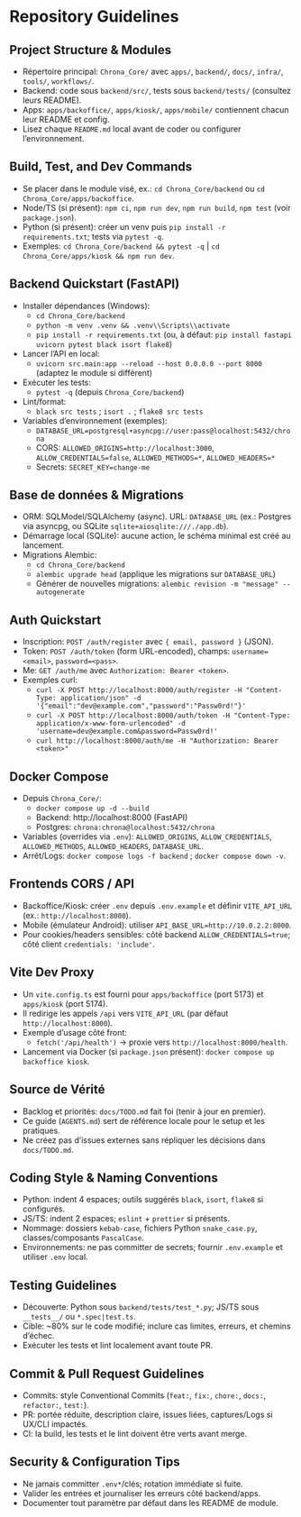 # Repository Guidelines

## Project Structure & Modules
- Répertoire principal: `Chrona_Core/` avec `apps/`, `backend/`, `docs/`, `infra/`, `tools/`, `workflows/`.
- Backend: code sous `backend/src/`, tests sous `backend/tests/` (consultez leurs README).
- Apps: `apps/backoffice/`, `apps/kiosk/`, `apps/mobile/` contiennent chacun leur README et config.
- Lisez chaque `README.md` local avant de coder ou configurer l’environnement.

## Build, Test, and Dev Commands
- Se placer dans le module visé, ex.: `cd Chrona_Core/backend` ou `cd Chrona_Core/apps/backoffice`.
- Node/TS (si présent): `npm ci`, `npm run dev`, `npm run build`, `npm test` (voir `package.json`).
- Python (si présent): créer un venv puis `pip install -r requirements.txt`; tests via `pytest -q`.
- Exemples: `cd Chrona_Core/backend && pytest -q` | `cd Chrona_Core/apps/kiosk && npm run dev`.

## Backend Quickstart (FastAPI)
- Installer dépendances (Windows):
  - `cd Chrona_Core/backend`
  - `python -m venv .venv && .venv\\Scripts\\activate`
  - `pip install -r requirements.txt` (ou, à défaut: `pip install fastapi uvicorn pytest black isort flake8`)
- Lancer l’API en local:
  - `uvicorn src.main:app --reload --host 0.0.0.0 --port 8000` (adaptez le module si différent)
- Exécuter les tests:
  - `pytest -q` (depuis `Chrona_Core/backend`)
- Lint/format:
  - `black src tests` ; `isort .` ; `flake8 src tests`
- Variables d’environnement (exemples):
  - `DATABASE_URL=postgresql+asyncpg://user:pass@localhost:5432/chrona`
  - CORS: `ALLOWED_ORIGINS=http://localhost:3000`, `ALLOW_CREDENTIALS=false`, `ALLOWED_METHODS=*`, `ALLOWED_HEADERS=*`
  - Secrets: `SECRET_KEY=change-me`

## Base de données & Migrations
- ORM: SQLModel/SQLAlchemy (async). URL: `DATABASE_URL` (ex.: Postgres via asyncpg, ou SQLite `sqlite+aiosqlite:///./app.db`).
- Démarrage local (SQLite): aucune action, le schéma minimal est créé au lancement.
- Migrations Alembic:
  - `cd Chrona_Core/backend`
  - `alembic upgrade head` (applique les migrations sur `DATABASE_URL`)
  - Générer de nouvelles migrations: `alembic revision -m "message" --autogenerate`

## Auth Quickstart
- Inscription: `POST /auth/register` avec `{ email, password }` (JSON).
- Token: `POST /auth/token` (form URL-encoded), champs: `username=<email>`, `password=<pass>`.
- Me: `GET /auth/me` avec `Authorization: Bearer <token>`.
- Exemples curl:
  - `curl -X POST http://localhost:8000/auth/register -H "Content-Type: application/json" -d '{"email":"dev@example.com","password":"Passw0rd!"}'`
  - `curl -X POST http://localhost:8000/auth/token -H "Content-Type: application/x-www-form-urlencoded" -d 'username=dev@example.com&password=Passw0rd!'`
  - `curl http://localhost:8000/auth/me -H "Authorization: Bearer <token>"`

## Docker Compose
- Depuis `Chrona_Core/`:
  - `docker compose up -d --build`
  - Backend: http://localhost:8000 (FastAPI)
  - Postgres: `chrona:chrona@localhost:5432/chrona`
- Variables (overrides via `.env`): `ALLOWED_ORIGINS`, `ALLOW_CREDENTIALS`, `ALLOWED_METHODS`, `ALLOWED_HEADERS`, `DATABASE_URL`.
- Arrêt/Logs: `docker compose logs -f backend` ; `docker compose down -v`.

## Frontends CORS / API
- Backoffice/Kiosk: créer `.env` depuis `.env.example` et définir `VITE_API_URL` (ex.: `http://localhost:8000`).
- Mobile (émulateur Android): utiliser `API_BASE_URL=http://10.0.2.2:8000`.
- Pour cookies/headers sensibles: côté backend `ALLOW_CREDENTIALS=true`; côté client `credentials: 'include'`.

## Vite Dev Proxy
- Un `vite.config.ts` est fourni pour `apps/backoffice` (port 5173) et `apps/kiosk` (port 5174).
- Il redirige les appels `/api` vers `VITE_API_URL` (par défaut `http://localhost:8000`).
- Exemple d’usage côté front:
  - `fetch('/api/health')` → proxie vers `http://localhost:8000/health`.
- Lancement via Docker (si `package.json` présent): `docker compose up backoffice kiosk`.

## Source de Vérité
- Backlog et priorités: `docs/TODO.md` fait foi (tenir à jour en premier).
- Ce guide (`AGENTS.md`) sert de référence locale pour le setup et les pratiques.
- Ne créez pas d’issues externes sans répliquer les décisions dans `docs/TODO.md`.

## Coding Style & Naming Conventions
- Python: indent 4 espaces; outils suggérés `black`, `isort`, `flake8` si configurés.
- JS/TS: indent 2 espaces; `eslint` + `prettier` si présents.
- Nommage: dossiers `kebab-case`, fichiers Python `snake_case.py`, classes/composants `PascalCase`.
- Environnements: ne pas committer de secrets; fournir `.env.example` et utiliser `.env` local.

## Testing Guidelines
- Découverte: Python sous `backend/tests/test_*.py`; JS/TS sous `__tests__/` ou `*.spec|test.ts`.
- Cible: ~80% sur le code modifié; inclure cas limites, erreurs, et chemins d’échec.
- Exécuter les tests et lint localement avant toute PR.

## Commit & Pull Request Guidelines
- Commits: style Conventional Commits (`feat:`, `fix:`, `chore:`, `docs:`, `refactor:`, `test:`).
- PR: portée réduite, description claire, issues liées, captures/Logs si UX/CLI impactés.
- CI: la build, les tests et le lint doivent être verts avant merge.

## Security & Configuration Tips
- Ne jamais committer `.env*`/clés; rotation immédiate si fuite.
- Valider les entrées et journaliser les erreurs côté backend/apps.
- Documenter tout paramètre par défaut dans les README de module.
